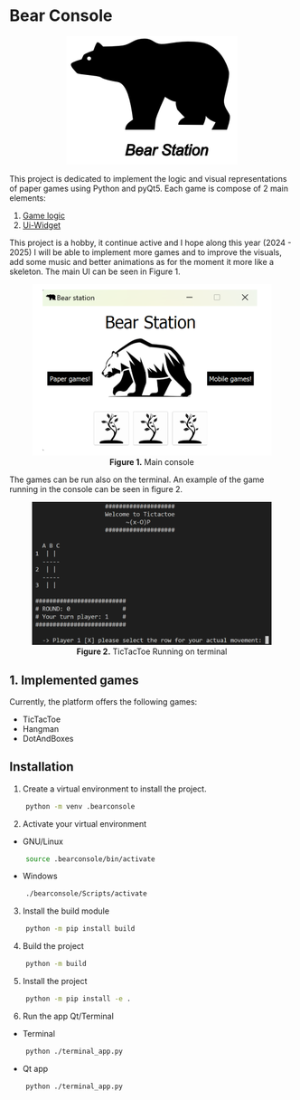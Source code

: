 # Bear Console
<center>
    <figure>
        <img src='logo/logoBear.png'/>
    </figure>
</center>

This project is dedicated to implement the logic and  visual representations of paper games using Python and pyQt5. Each game is compose of 2 main elements: 

1. [Game logic](https://github.com/jrojas9206/ClassicGames/tree/main/src/bearconsole/games)
2. [Ui-Widget](https://github.com/jrojas9206/ClassicGames/tree/main/ui) 

This project is a hobby, it continue active and I hope along this year (2024 - 2025) I will be able to implement more games and to improve the visuals, add some music and better animations as for the moment it more like a skeleton.  The main UI can be seen in Figure 1.

<center>
    <figure>
        <img src="logo/mainUI.png"/>
        <figcaption><b>Figure 1.</b> Main console</figcaption>
    </figure>
</center>

The games can be run also on the terminal. An example of the game running in the console can be seen in figure 2.

<center>
    <figure>
        <img src='logo/tictacToe_terminal.png'/>
        <figcaption><b>Figure 2.</b> TicTacToe Running on terminal</figcaption>
    </figure>
</center>

## 1. Implemented games

Currently, the platform offers the following games:

 - TicTacToe 
 - Hangman 
 - DotAndBoxes 

## Installation 

1. Create a virtual environment to install the project.

```bash
    python -m venv .bearconsole
```

2. Activate your virtual environment 

- GNU/Linux

```bash
    source .bearconsole/bin/activate 
```

-  Windows 

```bash
    ./bearconsole/Scripts/activate 
```

3. Install the build module 

```bash
    python -m pip install build
```

4. Build the project 

```bash 
    python -m build
```

5. Install the project 

```bash
    python -m pip install -e .
```

6. Run the app Qt/Terminal

- Terminal  

```bash
    python ./terminal_app.py 
```

- Qt app  

```bash
    python ./terminal_app.py 
```